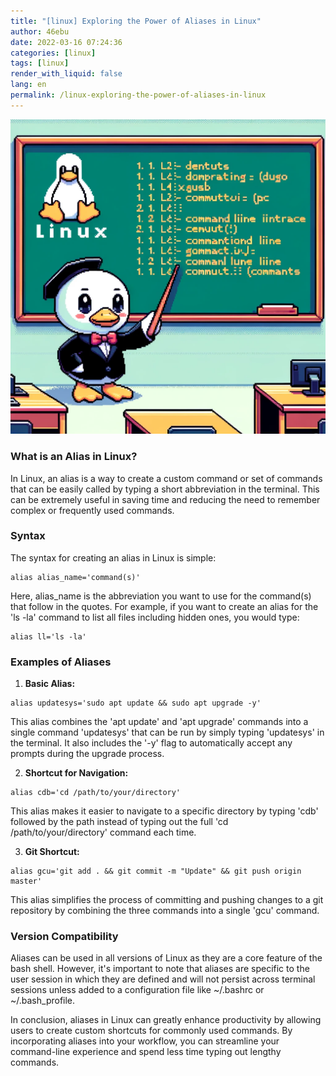 ```yaml
---
title: "[linux] Exploring the Power of Aliases in Linux"
author: 46ebu
date: 2022-03-16 07:24:36 
categories: [linux]
tags: [linux]
render_with_liquid: false
lang: en
permalink: /linux-exploring-the-power-of-aliases-in-linux
---
```


![Intro](/assets/img/post/linux.png)
### What is an Alias in Linux?
In Linux, an alias is a way to create a custom command or set of commands that can be easily called by typing a short abbreviation in the terminal. This can be extremely useful in saving time and reducing the need to remember complex or frequently used commands. 

### Syntax
The syntax for creating an alias in Linux is simple:
```
alias alias_name='command(s)'
```
Here, alias_name is the abbreviation you want to use for the command(s) that follow in the quotes. For example, if you want to create an alias for the 'ls -la' command to list all files including hidden ones, you would type:
```
alias ll='ls -la'
```

### Examples of Aliases
1. **Basic Alias:** 
```
alias updatesys='sudo apt update && sudo apt upgrade -y'
```
This alias combines the 'apt update' and 'apt upgrade' commands into a single command 'updatesys' that can be run by simply typing 'updatesys' in the terminal. It also includes the '-y' flag to automatically accept any prompts during the upgrade process.

2. **Shortcut for Navigation:**
```
alias cdb='cd /path/to/your/directory'
```
This alias makes it easier to navigate to a specific directory by typing 'cdb' followed by the path instead of typing out the full 'cd /path/to/your/directory' command each time.

3. **Git Shortcut:**
```
alias gcu='git add . && git commit -m "Update" && git push origin master'
```
This alias simplifies the process of committing and pushing changes to a git repository by combining the three commands into a single 'gcu' command.

### Version Compatibility
Aliases can be used in all versions of Linux as they are a core feature of the bash shell. However, it's important to note that aliases are specific to the user session in which they are defined and will not persist across terminal sessions unless added to a configuration file like ~/.bashrc or ~/.bash_profile.

In conclusion, aliases in Linux can greatly enhance productivity by allowing users to create custom shortcuts for commonly used commands. By incorporating aliases into your workflow, you can streamline your command-line experience and spend less time typing out lengthy commands.